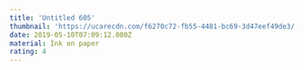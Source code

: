 ```yaml
---
title: 'Untitled 605'
thumbnail: 'https://ucarecdn.com/f6270c72-fb55-4481-bc69-3d47eef49de3/'
date: 2019-05-10T07:09:12.000Z
material: Ink on paper
rating: 4
---
```

